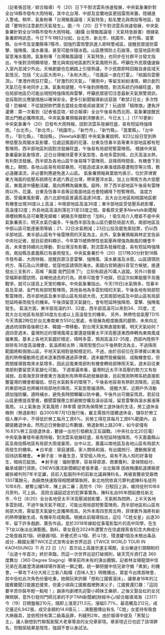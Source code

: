 （記者張芸瑄／綜合報導）今（20）日下午對流雲系快速發展，中央氣象署針對全台18縣市發布大雨特報，其中北台灣、中部及宜蘭地區更因雷雨來襲，陸續進入警戒。稍早，氣象粉專「台灣颱風論壇｜天氣特急」點名雙北與南投等地區，強調「要特別注意劇烈天氣發生」。圖／今（20）日下午對流雲系快速發展，中央氣象署針對全台18縣市發布大雨特報。（翻攝 台灣颱風論壇｜天氣特急臉書）根據氣象署即時訊息，今日下午1時52分起，台北市、新北市、桃園市、新竹縣、苗栗縣、台中市及宜蘭縣等7縣市，因強烈雷雨警訊進入即時警戒區，提醒民眾提防雷擊、強陣風、溪水暴漲，甚至可能伴隨冰雹。山區應慎防土石崩落，低窪地區則需留意淹水風險。氣象粉專「台灣颱風論壇｜天氣特急」也同步在社群平台發文指出，午後對流明顯噴發，雙北與南投地區劇烈天氣風險升高，呼籲在外民眾儘速躲入室內並減少外出。天候劇變也在網路上引發熱議，不少民眾即時回報自身區域天氣情況，包括「文山區大雨中」、「永和大雨」、「信義區一直在打雷」、「桃園烏雲壓頂」、「里港炸雨狂打雷」、「好激烈的天氣」、「爆雨中」等留言紛紛湧現，顯示劇烈天氣已在多地同步上演。氣象局提醒，今午後到傍晚間，對流系統仍持續旺盛，預估局部地區仍可能出現短時強降雨與雷擊，呼籲民眾密切注意最新天氣預警資訊，並採取防災應變措施以確保安全。更多引新聞報導新店惡狼「軟禁2日女」多次性侵！恐嚇喊：不從就把妳們賣去當妓女南珉貞崩潰哭了！玩過頭「騎隊旗」遭負評灌爆：第一次看到（記者張芸瑄／綜合報導）全台午後易有西北雨，氣象署提醒民眾出門務必攜帶雨具。中央氣象署預報員劉沛滕表示，今日太 […]（17:10更新）中央氣象署今（20）日發布大雨特報，因對流雲系發展旺盛，易有短延時強降雨。「台北市」、「新北市」、「桃園市」、「新竹市」、「新竹縣」、「苗栗縣」、「台中市」、「彰化縣」、「南投縣」、[Newtalk新聞] 中央氣象署說明，823公投日受到熱帶低壓及周圍水氣影響，位處迎風面的花蓮、台東及恆春半島等東半部地區都有短暫陣雨，西半部地區則因對流發展旺盛，午後易有局部短暫雷陣雨。 根據中央氣象署最新氣象情資，近日台灣維持夏季天氣型態，各地多雲到晴，白天高溫炎熱，有利對流發展。西半部及各地山區午後易降下雷陣雨，且降雨時間長，有機會下到晚上。期間，各地山區易有局部暴雨，可能造成溪水暴漲或路基遭掏空等災情，務必遠離溪流，非必要則應避免進入山區。 氣象署預報員葉致均表示，位於菲律賓東方海面的低壓系統將在本週六靠近台灣，帶來豐沛水氣，加上台灣南方為大低壓區，東風波中擾動活躍，風向將轉為偏東風。屆時，除了西半部地區午後易有雷陣雨以外，花蓮、台東及恆春半島等迎風面地區也會陸續降下短暫陣雨。 溫度方面，受偏東風影響，週六北部地區普遍高溫達36度，且大台北地區和桃園地區都有機會出現36度以上高溫；中南部地區高溫36度；東半部地區受低壓系統影響，高溫僅32度；外島地區高溫則落在31至33度之間。查看原文更多Newtalk新聞報導櫻桃鴨名店可樂驚見蟑螂！網揭去年醋飲也「加料」！衛生局介入稽查不是中央氣象署表示，明天水氣仍偏多，午後西半部及各山區仍要防局部大雨，南部地區及中部山區可能達豪雨等級；21、22日水氣稍減；23日公投及罷免案投票，仍以西半部地區、東半部山區有午後雷陣雨的天氣為主。此外，氣象署預報員林定宜告訴中央社記者，就目前資料顯示，今年第15號熱帶性低氣壓再增強為颱風的機會不高，未來會持續向北移動、對台灣沒有影響。對流雲系發展旺盛，易有短延時強降雨，南投縣及嘉義縣已有豪雨發生。中央氣象署於今（20）日17時30分針對18縣市發布豪、大雨特報，提醒民眾注意雷擊、強陣風、溪水暴漲及冰雹，山區請慎防坍方、落石及山洪爆發，低窪地區請慎防淹水。美國白宮開通抖音官方帳號，接連發出三支影片，高喊「美國 我們回來了!」 立刻有超過70萬人追蹤。另外川普接受福斯新聞訪問，自嘲他過去的行為，將來可能會下地獄，但這次如果能擺平烏俄戰爭，就可以提高上天堂的機率。中央氣象署指出，今天(19日)水氣稍多，恆春半島及澎湖、金門有局部短暫陣雨，其他各地為多雲到晴的天氣，午後各地有局部短暫雷陣雨，西半部地區及東半部山區有局部大雨，尤其南部地區及中部山區有局部短延時豪雨發生的機率。午後須留意天氣變化，會有短延時強降雨、雷擊、強陣風發生。 氣溫方面，東半部高溫約31、32度，西半部高溫可以來到34、35度，尤其大台北地區有局部36度左右或以上高溫發生的機率。 另外，熱帶性低氣壓TD15今天清晨2時位於台北東南東方550公里處，有發展為輕度颱風的趨勢，未來向北通過琉球群島後朝日本、韓國一帶移動，對台灣天氣無直接影響。明天天氣如何？  週四至週末，臺灣附近的環境風場主要還是隨著太平洋高壓逐漸西伸轉為東南風或偏東風，基本上各地天氣趨於穩定，晴時多雲，預測高溫32-35度，西部內陸側不排除有36度高溫機會，氣溫將較炎熱；降雨型態仍以午後熱對流為主，不過降雨範圍將較侷限山區，平地天氣相對是較穩定的。不過，由於目前位在菲律賓以東海面的熱帶擾動將在週末逐漸西移通過菲律賓，週末雖然發展偏弱、成颱機會低，但將間接導致南來水氣增多，因此迎風東南部則有機會轉局部陣雨天氣，週末前往東南部則要留意天氣變化可能。  下週普遍來看，臺灣附近太平洋高壓的勢力又有些減弱，且南海至菲律賓東方海面則有熱帶系統發展跡象，目前預測熱帶系統直接影響臺灣的機會都偏低，但在水氣較多的環境下，午後各地容易有熱對流降雨，迎風的東部地區也將維持局部地形降雨，天氣型態偏濕熱。  提醒大家，近期戶外活動請加強防曬，適時補水，避免長時間曝曬以防中暑。午後外出可備妥雨具，若前往山區更應提高警覺，聽聞雷聲應立即避開空曠及溪谷區域，留意雷擊與溪水暴漲等風險。  以上氣象由 天氣風險 / 林孝儒 提供為保障勞工退休後的生活，勞工退休金條例（勞退新制）自2005年7月1日施行後，雇主需按月提繳退休金，儲存於勞工個人專戶中，不得低於勞工每月工資6%。另勞工得在其每月工資6%範圍內，自願提繳退休金。然而近日勞動部公布數據，勞退新制上路20年，如今卻僅有16.83%勞工自提退休金，數據一出也引發網友正反論戰。（中央社台北20日電）中央氣象署發布豪雨特報，對流雲系發展旺盛，易有短延時強降雨，今天嘉義縣山區及南投縣地區有局部大雨或豪雨，台中以北、嘉義以南地區及各地山區有局部大雨發生的機率。★白羊座：家庭運揚，家人關係和諧，有出國旅行、遷動搬家或招待訪客機會。 ★獅子座：休養生息，享受個人時光。易有不為人知的好事發生，暗桃花綻放。 ★射手座：偏財豐厚，容易得資源、商業獲利、拿保險給付、繼承或銀行貸款。CNEWS匯流新聞網記者張孝義／台北報導 因收賄護航違建廠房緩拆被判刑7年半定讞，目前入監服刑中的前新北議員陳科名，再被查獲收受廠商1307萬餘元，為廠商快速取得相關建築執照，新北地院依貪污罪判處陳科名徒刑10年8月、褫奪公權5年，陳上訴二審；高院今（19）日駁回上訴，維持徒刑10年8月原判。可上訴。 高院合議庭認定的犯罪事實為，陳科名自95年間起擔任新北市...今日（8/20）全台各地受太平洋高壓減弱影響，天氣較為悶熱，上半天各地多雲到晴，不過午後天氣不穩定，可能出現局部短暫雷陣雨，西半部地區和山區有局部大雨，需留意天氣變化並攜帶雨具。另外本周四至周五時，菲律賓外海將有新的熱帶擾動生成，有機率形成颱風。根據此前報導指出，這位「C姓女星」出道30年，留下許多戲劇、廣告作品，並於2018年嫁給從事電影製片的高中同學，在生下1女以後淡出演藝圈。孰料，章女竟在2024年遭警方在住處搜索查扣含大麻成分之吸食器具1個、研磨器1個、折疊式菸斗1個、菸斗1支、殘渣罐1個及未檢出毒品成分...韓國女團TWICE正式宣佈全新世界巡迴《TWICE WORLD TOUR IN KAOHSIUNG》11 ⽉ 22 ⽇（六）⾸次站上⾼雄世運主場館，全台樂迷引頸期盼的「出道⼗年⾸次」終於來臨，⽽這⼀次世界巡迴打破規則，破天荒斥資打造 360度舞台（360-Degree Staging）帶來前所未有的演出體驗。記者林汝珊龍頭中信兄弟在高雄澄清湖棒球場作客統一獅之戰，統一獅把握中信兄弟守備「煮粥」的機會，一舉攻下4分大局三立新八點檔《百味人生》明晚播出，眾星今出席首映會，其中岳虹此次角色份量吃重，她開玩笑許願「想和江國賓滾床」，讓單身16年的江國賓聽聞只能尷尬傻笑，但黃少祺與江國賓戲裡飾演父子，江國賓還打趣：「這回要辛苦你裝年輕一點啦！」謝承均劇裡先迎娶小師妹王樂妍，之後又娶岳虹的女兒陳珮騏，意外引發同門師兄弟的不[FTNN新聞網]財經中心/綜合報導鴻海（2317）今（19）日開盤報210元，隨即上漲至211.5元，漲幅0.71%，最高觸及212元，成交量近6,942張，成交金額約14.6億元；...演藝圈傳出有名「C姓」女星持有吸食大麻器具，並依照持有第二級毒品罪，判緩刑2年。由於報導中提及「黑幫公主」，讓人聯想到竹聯幫創幫大老章尊良的女兒章家瑄。章家瑄近日也認了該項罪名，但驗尿結果是陰性，強調不會以身試法。